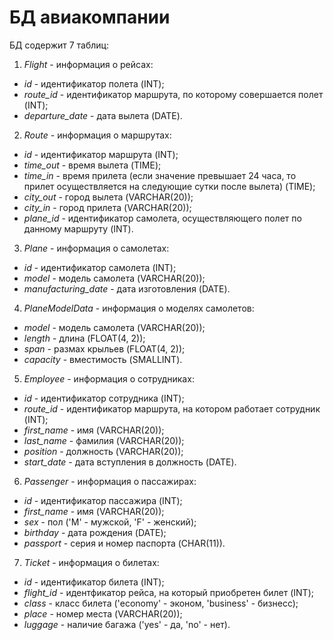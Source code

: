 # БД авиакомпании
БД содержит 7 таблиц:
1) *Flight* - информация о рейсах:
  * *id* - идентификатор полета (INT);
  * *route_id* - идентификатор маршрута, по которому совершается полет (INT);
  * *departure_date* - дата вылета (DATE).
2) *Route* - информация о маршрутах:
  * *id* - идентификатор маршрута (INT);
  * *time_out* - время вылета (TIME);
  * *time_in* - время прилета (если значение превышает 24 часа, то прилет осуществляется на следующие сутки после вылета) (TIME);
  * *city_out* - город вылета (VARCHAR(20));
  * *city_in* - город прилета (VARCHAR(20));
  * *plane_id* - идентификатор самолета, осуществляющего полет по данному маршруту (INT).
3) *Plane* - информация о самолетах:
  * *id* - идентификатор самолета (INT);
  * *model* - модель самолета (VARCHAR(20));
  * *manufacturing_date* - дата изготовления (DATE).
4) *PlaneModelData* - информация о моделях самолетов:
  * *model* - модель самолета (VARCHAR(20));
  * *length* - длина (FLOAT(4, 2));
  * *span* - размах крыльев (FLOAT(4, 2));
  * *capacity* - вместимость (SMALLINT).
5) *Employee* - информация о сотрудниках:
  * *id* - идентификатор сотрудника (INT);
  * *route_id* - идентификатор маршрута, на котором работает сотрудник (INT);
  * *first_name* - имя (VARCHAR(20));
  * *last_name* - фамилия (VARCHAR(20));
  * *position* - должность (VARCHAR(20));
  * *start_date* - дата вступления в должность (DATE).
6) *Passenger* - информация о пассажирах:
  * *id* - идентификатор пассажира (INT);
  * *first_name* - имя (VARCHAR(20));
  * *sex* - пол ('M' - мужской, 'F' - женский);
  * *birthday* - дата рождения (DATE);
  * *passport* - серия и номер паспорта (CHAR(11)).
7) *Ticket* - информация о билетах:
  * *id* - идентификатор билета (INT);
  * *flight_id* - идентфикатор рейса, на который приобретен билет (INT);
  * *class* - класс билета ('economy' - эконом, 'business' - бизнесс);
  * *place* - номер места (VARCHAR(20));
  * *luggage* - наличие багажа ('yes' - да, 'no' - нет).
